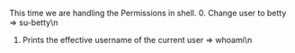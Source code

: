This time we are handling the Permissions in shell.
0. Change user to betty => su-betty\n
1. Prints the effective username of the current user  => whoami\n